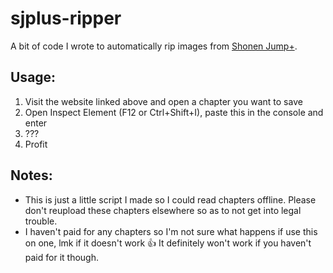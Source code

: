 # sjplus-ripper 
A bit of code I wrote to automatically rip images from [Shonen Jump+](https://shonenjumpplus.com/).

## Usage:

1. Visit the website linked above and open a chapter you want to save
2. Open Inspect Element (F12 or Ctrl+Shift+I), paste this in the console and enter
3. ???
4. Profit

## Notes:

- This is just a little script I made so I could read chapters offline. Please don't reupload these chapters elsewhere so as to not get into legal trouble.
- I haven't paid for any chapters so I'm not sure what happens if use this on one, lmk if it doesn't work 👍 It definitely won't work if you haven't paid for it though.
